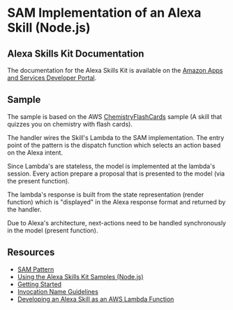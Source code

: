 # SAM Implementation of an Alexa Skill (Node.js)

## Alexa Skills Kit Documentation
The documentation for the Alexa Skills Kit is available on the [Amazon Apps and Services Developer Portal](https://developer.amazon.com/appsandservices/solutions/alexa/alexa-skills-kit/).

## Sample
The sample is based on the AWS [ChemistryFlashCards](samples/ChemistryFlashCards) sample (A skill that quizzes you on chemistry with flash cards). 

The handler wires the Skill's Lambda to the SAM implementation. The entry point of the pattern is the dispatch function which selects an action based on the Alexa intent.

Since Lambda's are stateless, the model is implemented at the lambda's session. Every action prepare a proposal that is presented to the model (via the present function). 

The lambda's response is built from the state representation (render function) which is "displayed" in the Alexa response format and returned by the handler.

Due to Alexa's architecture, next-actions need to be handled synchronously in the model (present function).

## Resources

- [SAM Pattern](http://sam.js.org)
- [Using the Alexa Skills Kit Samples (Node.js)](https://developer.amazon.com/public/solutions/alexa/alexa-skills-kit/docs/using-the-alexa-skills-kit-samples)
- [Getting Started](https://developer.amazon.com/appsandservices/solutions/alexa/alexa-skills-kit/getting-started-guide)
- [Invocation Name Guidelines](https://developer.amazon.com/public/solutions/alexa/alexa-skills-kit/docs/choosing-the-invocation-name-for-an-alexa-skill)
- [Developing an Alexa Skill as an AWS Lambda Function](https://developer.amazon.com/appsandservices/solutions/alexa/alexa-skills-kit/docs/developing-an-alexa-skill-as-a-lambda-function)